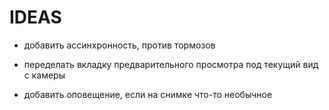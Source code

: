 # IDEAS

- добавить ассинхронность, против тормозов

- переделать вкладку предварительного просмотра под текущий вид с камеры

- добавить оповещение, если на снимке что-то необычное

<!-- - в потоках сделать очередь на изменение в программе -->

<!-- - добавить свой генератор id -->
